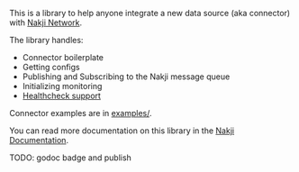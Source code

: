 This is a library to help anyone integrate a new data source (aka connector) with [Nakji Network](https://nakji.network).

The library handles: 

- Connector boilerplate
- Getting configs
- Publishing and Subscribing to the Nakji message queue
- Initializing monitoring
- [Healthcheck support](https://pkg.go.dev/github.com/heptiolabs/healthcheck)

Connector examples are in [examples/](examples).

You can read more documentation on this library in the [Nakji Documentation](https://docs.nakji.network).

TODO: godoc badge and publish
